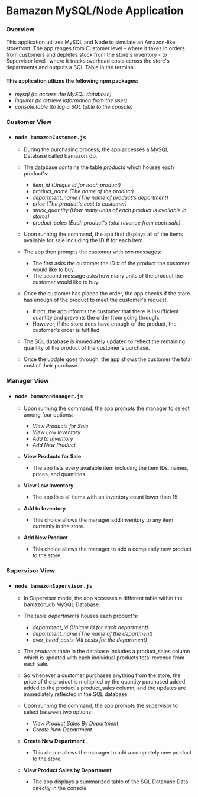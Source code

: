 # Bamazon MySQL/Node Application

### Overview
This application utilizes MySQL and Node to simulate an Amazon-like storefront. The app ranges from Customer level - where it takes in orders from customers and depletes stock from the store's inventory - to Supervisor level- where it tracks overhead costs across the store's departments and outputs a SQL Table in the terminal.

#### __This application utlizes the following npm packages:__
* _mysql (to access the MySQL database)_
* _inquirer (to retrieve information from the user)_
* _console.table (to log a SQL table to the console)_

### __Customer View__
* ### `node bamazonCustomer.js`

    * During the purchasing process, the app accesses a MySQL Database called bamazon_db.
    * The database contains the table _products_ which houses each product's:
        * *item_id (Unique id for each product)*
        * *product_name (The name of the product)*
        * *department_name (The name of product's department)*
        * *price (The product's cost to customer)*
        * *stock_quantity (How many units of each product is available in stores)*
        * *product_sales (Each product's total revenue from each sale)*

    * Upon running the command, the app first displays all of the items available for sale including the ID # for each item.
    * The app then prompts the customer with two messages:
        * The first asks the customer the ID # of the product the customer would like to buy.
        * The second message asks how many units of the product the customer would like to buy.

    * Once the customer has placed the order, the app checks if the store has enough of the product to meet the customer's request.
        * If not, the app informs the customer that there is insufficient quantity and prevents the order from going through.
        * However, if the store does have enough of the product, the customer's order is fulfilled.

    * The SQL database is immediately updated to reflect the remaining quantity of the product of the customer's purchase.
    * Once the update goes through, the app shows the customer the total cost of their purchase.

### __Manager View__
* ### `node bamazonManager.js`

    * Upon running the command, the app prompts the manager to select among four options:
        * _View Products for Sale_
        * _View Low Inventory_
        * _Add to Inventory_
        * _Add New Product_

    * __View Products for Sale__
        * The app lists every available item including the item IDs, names, prices, and quantities.
    * __View Low Inventory__
        * The app lists all items with an inventory count lower than 15.
    * __Add to Inventory__
        * This choice allows the manager add inventory to any item currently in the store.
    * __Add New Product__
        * This choice allows the manager to add a completely new product to the store.

### __Supervisor View__
* ### `node bamazonSupervisor.js`

    * In Supervisor mode, the app accesses a different table within the bamazon_db MySQL Database.
    * The table _departments_ houses each product's:
        * *department_id (Unique id for each department)*
        * *department_name (The name of the department)*
        * *over_head_costs (All costs for the department)*

    * The _products_ table in the database includes a product_sales column which is updated with each individual products total revenue from each sale.
    * So whenever a customer purchases anything from the store, the price of the product is multiplied by the quantity purchased added added to the product's product_sales column, and the updates are immediately reflected in the SQL database.

    * Upon running the command, the app prompts the supervisor to select between two options:
        * _View Product Sales By Department_
        * _Create New Department_

    * __Create New Department__
        * This choice allows the manager to add a completely new product to the store.
    * __View Product Sales by Department__
        * The app displays a summarized table of the SQL Database Data directly in the console.